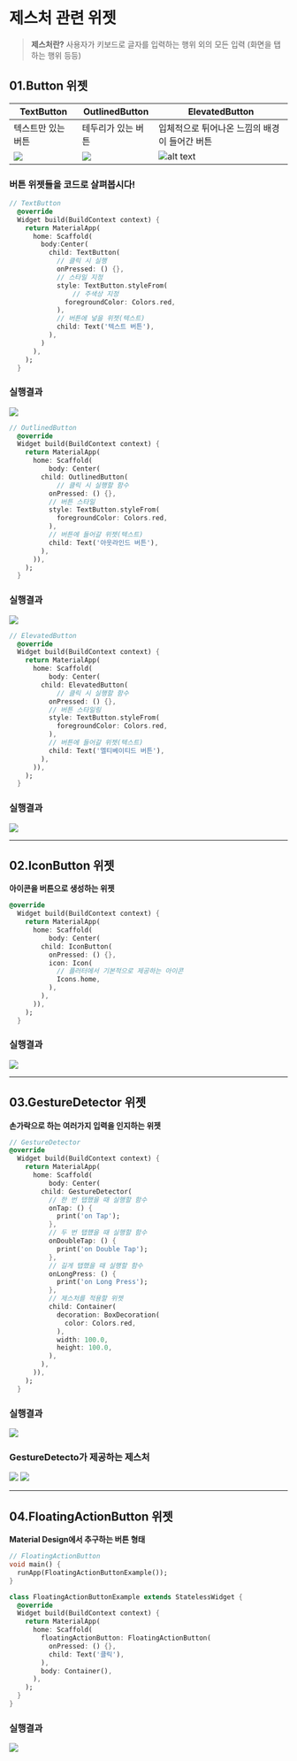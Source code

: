 # 제스처 관련 위젯

> **제스처란?**
> 사용자가 키보드로 글자를 입력하는 행위 외의 모든 입력 (화면을 탭하는 행위 등등)

## 01.Button 위젯

| TextButton         | OutlinedButton                                    | ElevatedButton                                            |
| ------------------ | ------------------------------------------------- | --------------------------------------------------------- |
| 텍스트만 있는 버튼 | 테두리가 있는 버튼                                | 입체적으로 튀어나온 느낌의 배경이 들어간 버튼             |
| ![](https://user-images.githubusercontent.com/4630670/105633049-a8f8ad00-5e56-11eb-82cc-d88ba5ae592f.png)| ![](https://encrypted-tbn0.gstatic.com/images?q=tbn:ANd9GcSmcK4-ovu60DgcUMv67LmVR8TN9LRJnO8w2A&s) | ![alt text](https://androidride.com/wp-content/uploads/2022/04/elevatedbutton-rounded.png) |

### 버튼 위젯들을 코드로 살펴봅시다!

```dart
// TextButton
  @override
  Widget build(BuildContext context) {
    return MaterialApp(
      home: Scaffold(
        body:Center(
          child: TextButton(
            // 클릭 시 실행
            onPressed: () {},
            // 스타일 지정
            style: TextButton.styleFrom(
                // 주색상 지정
              foregroundColor: Colors.red,
            ),
            // 버튼에 넣을 위젯(텍스트)
            child: Text('텍스트 버튼'),
          ),
        )
      ),
    );
  }
```

### 실행결과

![](../../assets/Chapter%2006/TextButton_실행결과.png)

```dart
// OutlinedButton
  @override
  Widget build(BuildContext context) {
    return MaterialApp(
      home: Scaffold(
          body: Center(
        child: OutlinedButton(
            // 클릭 시 실행할 함수
          onPressed: () {},
          // 버튼 스타일
          style: TextButton.styleFrom(
            foregroundColor: Colors.red,
          ),
          // 버튼에 들어갈 위젯(텍스트)
          child: Text('아웃라인드 버튼'),
        ),
      )),
    );
  }
```

### 실행결과

![](../../assets/Chapter%2006/OutlinedButton.png)

```dart
// ElevatedButton
  @override
  Widget build(BuildContext context) {
    return MaterialApp(
      home: Scaffold(
          body: Center(
        child: ElevatedButton(
            // 클릭 시 실행할 함수
          onPressed: () {},
          // 버튼 스타일링
          style: TextButton.styleFrom(
            foregroundColor: Colors.red,
          ),
          // 버튼에 들어갈 위젯(텍스트)
          child: Text('엘티베이티드 버튼'),
        ),
      )),
    );
  }
```

### 실행결과

![](../../assets/Chapter%2006/ElevatedButton_실행결과.png)

---

## 02.IconButton 위젯

**아이콘을 버튼으로 생성하는 위젯**

```dart
@override
  Widget build(BuildContext context) {
    return MaterialApp(
      home: Scaffold(
          body: Center(
        child: IconButton(
          onPressed: () {},
          icon: Icon(
            // 플러터에서 기본적으로 제공하는 아이콘
            Icons.home,
          ),
        ),
      )),
    );
  }
```

### 실행결과

![](../../assets/Chapter%2006/Icon.png)

---

## 03.GestureDetector 위젯

**손가락으로 하는 여러가지 입력을 인지하는 위젯**

```dart
// GestureDetector
@override
  Widget build(BuildContext context) {
    return MaterialApp(
      home: Scaffold(
          body: Center(
        child: GestureDetector(
          // 한 번 탭했을 때 실행할 함수
          onTap: () {
            print('on Tap');
          },
          // 두 번 탭헀을 때 실행할 함수
          onDoubleTap: () {
            print('on Double Tap');
          },
          // 길게 탭했을 때 실행할 함수
          onLongPress: () {
            print('on Long Press');
          },
          // 제스처를 적용할 위젯
          child: Container(
            decoration: BoxDecoration(
              color: Colors.red,
            ),
            width: 100.0,
            height: 100.0,
          ),
        ),
      )),
    );
  }
```

### 실행결과

![](../../assets/Chapter%2006/GestureDetector%20실행결과.png)

### GestureDetecto가 제공하는 제스처

![](https://wikidocs.net/images/page/227968/%EC%8A%A4%ED%81%AC%EB%A6%B0%EC%83%B7_2024-01-20_153504.png)
![]([../../assets/Chapter%2006/Gesture%202.png](https://wikidocs.net/images/page/227968/%EC%8A%A4%ED%81%AC%EB%A6%B0%EC%83%B7_2024-01-20_153531.png))

---

## 04.FloatingActionButton 위젯

**Material Design에서 추구하는 버튼 형태**

```dart
// FloatingActionButton
void main() {
  runApp(FloatingActionButtonExample());
}

class FloatingActionButtonExample extends StatelessWidget {
  @override
  Widget build(BuildContext context) {
    return MaterialApp(
      home: Scaffold(
        floatingActionButton: FloatingActionButton(
          onPressed: () {},
          child: Text('클릭'),
        ),
        body: Container(),
      ),
    );
  }
}
```

### 실행결과

![](../../assets/Chapter%2006/FloatingActionButton.png)
